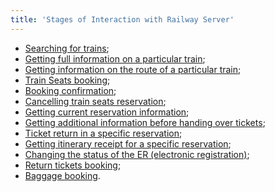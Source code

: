 ```yaml
---
title: 'Stages of Interaction with Railway Server'
---
```


-   [Searching for trains](/trains/trains_stages/searchtrains);
-   [Getting full information on a particular train](/trains/trains_stages/getfulltraininfo);
-   [Getting information on the route of a particular train](/trains/trains_stages/gettrainroute);
-   [Train Seats booking](/trains/trains_stages/booktrain);
-   [Booking confirmation](/trains/trains_stages/confirmbooktrain);
-   [Cancelling train seats reservation](/trains/trains_stages/cancelbooktrain);
-   [Getting current reservation information](/trains/trains_stages/updatebooktrain);
-   [Getting additional information before handing over tickets](/trains/trains_stages/getrefundinfo);
-   [Ticket return in a specific reservation](/trains/trains_stages/refundbook);
-   [Getting itinerary receipt for a specific reservation](/trains/trains_stages/getticketblank);
-   [Changing the status of the ER (electronic registration)](/trains/trains_stages/changeerstatus);
-   [Return tickets booking](/trains/trains_stages/bookreturntrain);
-   [Baggage booking](/trains/trains_stages/bookbaggagedoc).